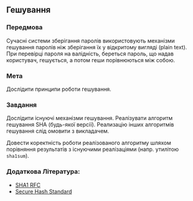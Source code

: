 ## Гешування

### Передмова

Сучасні системи зберігання паролів використовують механізми гешування паролів ніж зберігання їх у відкритому вигляді (plain text). При перевірці пароля на валідність, береться пароль, що надав користувач, гешується, а потом геши порівнюються між собою.

### Мета
Дослідити принципи роботи гешування.

### Завдання

Дослідити існуючі механізми гешування. Реалізувати алгоритм гешування SHA (будь-якої версії). Реализацію інших алгоритмів гешування слід омовити з викладачем.

Довести коректність роботи реалізованого алгоритму шляхом порівняння результатів з існуючими реалізаціями (напр. утилітою `sha1sum`).

### Додаткова Література:
* [SHA1 RFC](https://datatracker.ietf.org/doc/html/rfc3174)
* [Secure Hash Standard](https://csrc.nist.gov/csrc/media/publications/fips/180/2/archive/2002-08-01/documents/fips180-2.pdf)